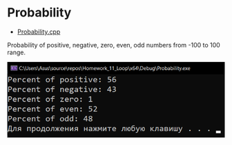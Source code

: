 # Probability
* [Probability.cpp](Probability.cpp)
<p>Probability of positive, negative, zero, even, odd numbers from -100 to 100 range.</p>
<img src="/images/Probability.png">
